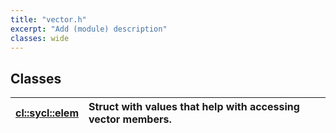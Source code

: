 ```yaml
---
title: "vector.h"
excerpt: "Add (module) description"
classes: wide
---
```


## Classes

| [cl::sycl::elem](./cl::sycl::elem/README.md) | Struct with values that help with accessing vector members.  |
| :--- | :--- |
